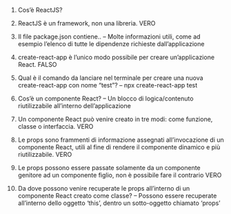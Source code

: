 1. Cos’è ReactJS?

2. ReactJS è un framework, non una libreria.
 VERO

3. Il file package.json contiene..
 – Molte informazioni utili, come ad esempio l’elenco di tutte le dipendenze richieste dall’applicazione

4. create-react-app è l’unico modo possibile per creare un’applicazione React.
 FALSO

5. Qual è il comando da lanciare nel terminale per creare una nuova create-react-app con nome “test”?
  – npx create-react-app test

6. Cos’è un componente React?
 – Un blocco di logica/contenuto riutilizzabile all’interno dell’applicazione

7.  Un componente React può venire creato in tre modi: come funzione, classe o interfaccia.
 VERO

8. Le props sono frammenti di informazione assegnati all’invocazione di un componente React, utili al fine di rendere il componente dinamico e più riutilizzabile.
 VERO

9. Le props possono essere passate solamente da un componente genitore ad un componente figlio, non è possibile fare il contrario
 VERO

10. Da dove possono venire recuperate le props all’interno di un componente React creato come classe?
 – Possono essere recuperate all’interno dello oggetto ‘this’, dentro un sotto-oggetto chiamato ‘props’



